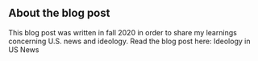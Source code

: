 ## About the blog post
This blog post was written in fall 2020 in order to share my learnings concerning U.S. news and ideology. Read the blog post here: Ideology in US News
